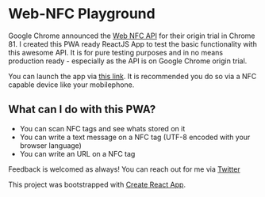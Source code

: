 # Web-NFC Playground

Google Chrome announced the [Web NFC API](https://web.dev/nfc/) for their origin trial in Chrome 81. I created this PWA ready ReactJS App to test the basic functionality with this awesome API. It is for pure testing purposes and in no means production ready - especially as the API is on Google Chrome origin trial.

You can launch the app via [this link](https://mjoellnier.github.io/web-nfc-playground). It is recommended you do so via a NFC capable device like your mobilephone.

## What can I do with this PWA?

- You can scan NFC tags and see whats stored on it
- You can write a text message on a NFC tag (UTF-8 encoded with your browser language)
- You can write an URL on a NFC tag

Feedback is welcomed as always! You can reach out for me via [Twitter](https://twitter.com/coding_max)

This project was bootstrapped with [Create React App](https://github.com/facebook/create-react-app).
